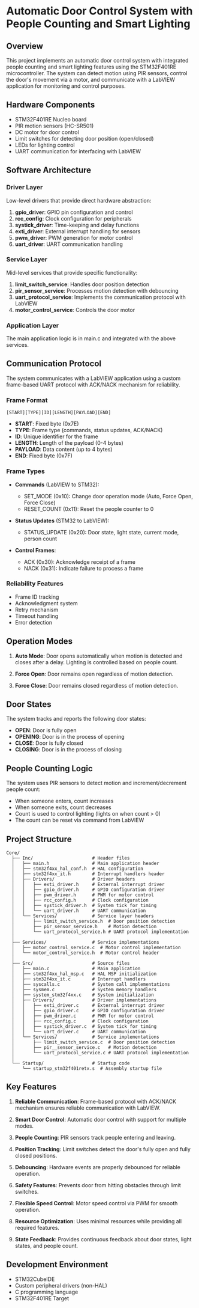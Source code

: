 # Automatic Door Control System with People Counting and Smart Lighting

## Overview
This project implements an automatic door control system with integrated people counting and smart lighting features using the STM32F401RE microcontroller. The system can detect motion using PIR sensors, control the door's movement via a motor, and communicate with a LabVIEW application for monitoring and control purposes.

## Hardware Components
- STM32F401RE Nucleo board
- PIR motion sensors (HC-SR501)
- DC motor for door control
- Limit switches for detecting door position (open/closed)
- LEDs for lighting control
- UART communication for interfacing with LabVIEW

## Software Architecture

### Driver Layer
Low-level drivers that provide direct hardware abstraction:

1. **gpio_driver**: GPIO pin configuration and control
2. **rcc_config**: Clock configuration for peripherals
3. **systick_driver**: Time-keeping and delay functions
4. **exti_driver**: External interrupt handling for sensors
5. **pwm_driver**: PWM generation for motor control
6. **uart_driver**: UART communication handling

### Service Layer
Mid-level services that provide specific functionality:

1. **limit_switch_service**: Handles door position detection
2. **pir_sensor_service**: Processes motion detection with debouncing
3. **uart_protocol_service**: Implements the communication protocol with LabVIEW
4. **motor_control_service**: Controls the door motor

### Application Layer
The main application logic is in main.c and integrated with the above services.

## Communication Protocol

The system communicates with a LabVIEW application using a custom frame-based UART protocol with ACK/NACK mechanism for reliability.

### Frame Format
`[START][TYPE][ID][LENGTH][PAYLOAD][END]`

- **START**: Fixed byte (0x7E)
- **TYPE**: Frame type (commands, status updates, ACK/NACK)
- **ID**: Unique identifier for the frame
- **LENGTH**: Length of the payload (0-4 bytes)
- **PAYLOAD**: Data content (up to 4 bytes)
- **END**: Fixed byte (0x7F)

### Frame Types
- **Commands** (LabVIEW to STM32):
  - SET_MODE (0x10): Change door operation mode (Auto, Force Open, Force Close)
  - RESET_COUNT (0x11): Reset the people counter to 0

- **Status Updates** (STM32 to LabVIEW):
  - STATUS_UPDATE (0x20): Door state, light state, current mode, person count

- **Control Frames**:
  - ACK (0x30): Acknowledge receipt of a frame
  - NACK (0x31): Indicate failure to process a frame

### Reliability Features
- Frame ID tracking
- Acknowledgment system
- Retry mechanism
- Timeout handling
- Error detection

## Operation Modes

1. **Auto Mode**: Door opens automatically when motion is detected and closes after a delay. Lighting is controlled based on people count.

2. **Force Open**: Door remains open regardless of motion detection.

3. **Force Close**: Door remains closed regardless of motion detection.

## Door States
The system tracks and reports the following door states:
- **OPEN**: Door is fully open
- **OPENING**: Door is in the process of opening
- **CLOSE**: Door is fully closed
- **CLOSING**: Door is in the process of closing

## People Counting Logic
The system uses PIR sensors to detect motion and increment/decrement people count:
- When someone enters, count increases
- When someone exits, count decreases
- Count is used to control lighting (lights on when count > 0)
- The count can be reset via command from LabVIEW

## Project Structure

```
Core/
  ├── Inc/                      # Header files
  │   ├── main.h                # Main application header
  │   ├── stm32f4xx_hal_conf.h  # HAL configuration
  │   ├── stm32f4xx_it.h        # Interrupt handlers header
  │   ├── Drivers/              # Driver headers
  │   │   ├── exti_driver.h     # External interrupt driver
  │   │   ├── gpio_driver.h     # GPIO configuration driver
  │   │   ├── pwm_driver.h      # PWM for motor control
  │   │   ├── rcc_config.h      # Clock configuration
  │   │   ├── systick_driver.h  # System tick for timing
  │   │   └── uart_driver.h     # UART communication
  │   └── Services/             # Service layer headers
  │       ├── limit_switch_service.h  # Door position detection
  │       ├── pir_sensor_service.h    # Motion detection
  │       └── uart_protocol_service.h # UART protocol implementation
  │
  ├── Services/                 # Service implementations
  │   ├── motor_control_service.c  # Motor control implementation
  │   └── motor_control_service.h  # Motor control header
  │
  ├── Src/                      # Source files
  │   ├── main.c                # Main application
  │   ├── stm32f4xx_hal_msp.c   # HAL MSP initialization
  │   ├── stm32f4xx_it.c        # Interrupt handlers
  │   ├── syscalls.c            # System call implementations
  │   ├── sysmem.c              # System memory handlers
  │   ├── system_stm32f4xx.c    # System initialization
  │   ├── Drivers/              # Driver implementations
  │   │   ├── exti_driver.c     # External interrupt driver
  │   │   ├── gpio_driver.c     # GPIO configuration driver
  │   │   ├── pwm_driver.c      # PWM for motor control
  │   │   ├── rcc_config.c      # Clock configuration
  │   │   ├── systick_driver.c  # System tick for timing
  │   │   └── uart_driver.c     # UART communication
  │   └── Services/             # Service implementations
  │       ├── limit_switch_service.c  # Door position detection
  │       ├── pir__sensor_service.c   # Motion detection
  │       └── uart_protocol_service.c # UART protocol implementation
  │
  └── Startup/                  # Startup code
      └── startup_stm32f401retx.s  # Assembly startup file
```

## Key Features

1. **Reliable Communication**: Frame-based protocol with ACK/NACK mechanism ensures reliable communication with LabVIEW.

2. **Smart Door Control**: Automatic door control with support for multiple modes.

3. **People Counting**: PIR sensors track people entering and leaving.

4. **Position Tracking**: Limit switches detect the door's fully open and fully closed positions.

5. **Debouncing**: Hardware events are properly debounced for reliable operation.

6. **Safety Features**: Prevents door from hitting obstacles through limit switches.

7. **Flexible Speed Control**: Motor speed control via PWM for smooth operation.

8. **Resource Optimization**: Uses minimal resources while providing all required features.

9. **State Feedback**: Provides continuous feedback about door states, light states, and people count.

## Development Environment

- STM32CubeIDE
- Custom peripheral drivers (non-HAL)
- C programming language
- STM32F401RE Target